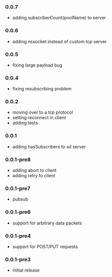 ### 0.0.7

  * adding subscriberCount(poolName) to server

### 0.0.6

  * adding nssocket instead of custom tcp server

### 0.0.5

  * fixing large payload bug

### 0.0.4
  
  * fixing resubscribing problem

### 0.0.2
  
  * moving over to a tcp protocol
  * setting reconnect in client
  * adding tests

### 0.0.1

  * adding hasSubscribers to sd server
 
### 0.0.1-pre8

  * adding abort to client
  * adding retry to client
  
### 0.0.1-pre7

  * pubsub
  
### 0.0.1-pre6

  * support for arbitrary data packets

### 0.0.1-pre4
  
  * support for POST/PUT requests
 
### 0.0.1-pre3

  * initial release

